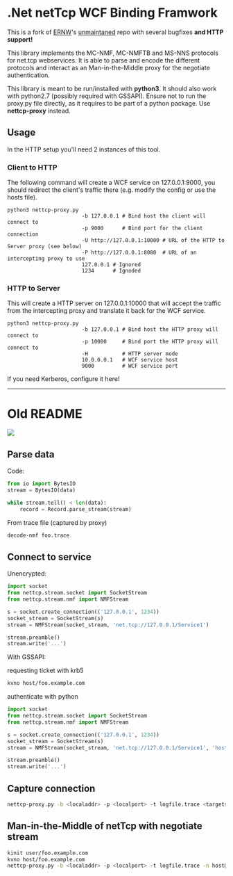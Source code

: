 .Net netTcp WCF Binding Framwork
================================

This is a fork of [ERNW](https://github.com/ernw/net.tcp-proxy)'s [unmaintaned](https://github.com/ernw/net.tcp-proxy/pull/3#issuecomment-1546656400) repo with several bugfixes **and HTTP support!**

This library implements the MC-NMF, MC-NMFTB and MS-NNS protocols for net.tcp
webservices. It is able to parse and encode the different protocols and interact
as an Man-in-the-Middle proxy for the negotiate authentication.

This library is meant to be run/installed with **python3**. It should also work with python2.7
(possibly required with GSSAPI). Ensure not to run the proxy.py file directly, as it requires
to be part of a python package. Use **nettcp-proxy** instead.

Usage
-----

In the HTTP setup you'll need 2 instances of this tool.

### Client to HTTP

The following command will create a WCF service on 127.0.0.1:9000, you should redirect the client's traffic there (e.g. modify the config or use the hosts file).

```
python3 nettcp-proxy.py
                        -b 127.0.0.1 # Bind host the client will connect to
                        -p 9000      # Bind port for the client connection
                        -U http://127.0.0.1:10000 # URL of the HTTP to Server proxy (see below)
                        -P http://127.0.0.1:8080  # URL of an intercepting proxy to use
                        127.0.0.1 # Ignored
                        1234      # Ignoded
```

### HTTP to Server

This will create a HTTP server on 127.0.0.1:10000 that will accept the traffic from the intercepting proxy and translate it back for the WCF service. 

```
python3 nettcp-proxy.py
                        -b 127.0.0.1 # Bind host the HTTP proxy will connect to
                        -p 10000     # Bind port the HTTP proxy will connect to
                        -H           # HTTP server mode
                        10.0.0.0.1   # WCF service host
                        9000         # WCF service port
```

If you need Kerberos, configure it here!

---


Old README
==========

<a href="https://asciinema.org/a/71sbvkyjpr0jpmznk36u3ec9q" target="_blank">
<img src="https://asciinema.org/a/71sbvkyjpr0jpmznk36u3ec9q.png" />
</a>

Parse data
----------

Code:

```python
from io import BytesIO
stream = BytesIO(data)

while stream.tell() < len(data):
    record = Record.parse_stream(stream)
```

From trace file (captured by proxy)
```bash
decode-nmf foo.trace
```

Connect to service
------------------

Unencrypted:
```python
import socket
from nettcp.stream.socket import SocketStream
from nettcp.stream.nmf import NMFStream

s = socket.create_connection(('127.0.0.1', 1234))
socket_stream = SocketStream(s)
stream = NMFStream(socket_stream, 'net.tcp://127.0.0.1/Service1')

stream.preamble()
stream.write('...')
```

With GSSAPI:

requesting ticket with krb5
```bash
kvno host/foo.example.com
```

authenticate with python
```python
import socket
from nettcp.stream.socket import SocketStream
from nettcp.stream.nmf import NMFStream

s = socket.create_connection(('127.0.0.1', 1234))
socket_stream = SocketStream(s)
stream = NMFStream(socket_stream, 'net.tcp://127.0.0.1/Service1', 'host@foo.example.com')

stream.preamble()
stream.write('...')
```


Capture connection
------------------

```bash
nettcp-proxy.py -b <localaddr> -p <localport> -t logfile.trace <targetserver> <targetport>
```

Man-in-the-Middle of netTcp with negotiate stream
-------------------------------------------------

```bash
kinit user/foo.example.com
kvno host/foo.example.com
nettcp-proxy.py -b <localaddr> -p <localport> -t logfile.trace -n host@foo.example.com <targetserver> <targetport>
```
